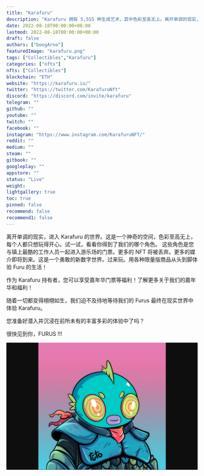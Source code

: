 ```yaml
---
title: "Karafuru"
description: "Karafuru 拥有 5,555 种生成艺术，其中色彩至高无上。离开单调的现实，进入玩具博物馆的 Karafuru 世界."
date: 2022-08-18T00:00:00+08:00
lastmod: 2022-08-18T00:00:00+08:00
draft: false
authors: ["boogArno"]
featuredImage: "karafuru.png"
tags: ["Collectibles","Karafuru"]
categories: ["nfts"]
nfts: ["Collectibles"]
blockchain: "ETH"
website: "https://karafuru.io/"
twitter: "https://twitter.com/KarafuruNft"
discord: "https://discord.com/invite/karafuru"
telegram: ""
github: ""
youtube: ""
twitch: ""
facebook: ""
instagram: "https://www.instagram.com/KarafuruNFT/"
reddit: ""
medium: ""
steam: ""
gitbook: ""
googleplay: ""
appstore: ""
status: "Live"
weight: 
lightgallery: true
toc: true
pinned: false
recommend: false
recommend1: false
---
```

离开单调的现实，进入 Karafuru 的世界。这是一个神奇的空间，色彩至高无上，每个人都只想玩得开心。试一试，看看你得到了我们的哪个角色。
这些角色是您与镇上最酷的工作人员一起进入游乐场的门票。更多的 NFT 将被丢弃。更多的媒介即将到来。这是一个勇敢的新数字世界。过来玩。用各种限量版商品从头到脚体验 Furu 的生活！

作为 Karafuru 持有者，您可以享受嘉年华门票等福利！了解更多关于我们的嘉年华和福利！

随着一切都变得栩栩如生，我们迫不及待地等待我们的 Furus 最终在现实世界中体验 Karafuru。 

您准备好潜入并沉浸在前所未有的丰富多彩的体验中了吗？

很快见到你，FURUS !!!

![karafuru-dapp-collectibles-ethereum-image1_58ac6c64832f28c2808e6ea79897def6](karafuru-dapp-collectibles-ethereum-image1_58ac6c64832f28c2808e6ea79897def6.png)
